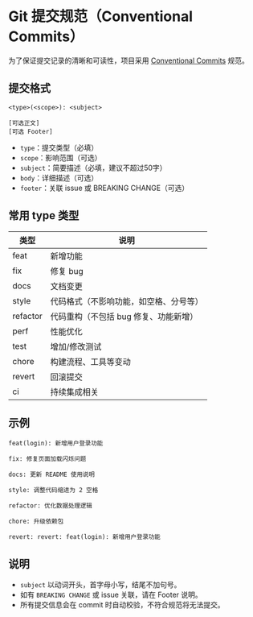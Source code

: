 # Git 提交规范（Conventional Commits）

为了保证提交记录的清晰和可读性，项目采用 [Conventional Commits](https://www.conventionalcommits.org/zh-hans/v1.0.0/) 规范。

## 提交格式

```
<type>(<scope>): <subject>

[可选正文]
[可选 Footer]
```

- `type`：提交类型（必填）
- `scope`：影响范围（可选）
- `subject`：简要描述（必填，建议不超过50字）
- `body`：详细描述（可选）
- `footer`：关联 issue 或 BREAKING CHANGE（可选）

## 常用 type 类型

| 类型     | 说明                                   |
| -------- | -------------------------------------- |
| feat     | 新增功能                               |
| fix      | 修复 bug                               |
| docs     | 文档变更                               |
| style    | 代码格式（不影响功能，如空格、分号等） |
| refactor | 代码重构（不包括 bug 修复、功能新增）  |
| perf     | 性能优化                               |
| test     | 增加/修改测试                          |
| chore    | 构建流程、工具等变动                   |
| revert   | 回滚提交                               |
| ci       | 持续集成相关                           |

## 示例

```
feat(login): 新增用户登录功能

fix: 修复页面加载闪烁问题

docs: 更新 README 使用说明

style: 调整代码缩进为 2 空格

refactor: 优化数据处理逻辑

chore: 升级依赖包

revert: revert: feat(login): 新增用户登录功能
```

## 说明

- `subject` 以动词开头，首字母小写，结尾不加句号。
- 如有 `BREAKING CHANGE` 或 issue 关联，请在 Footer 说明。
- 所有提交信息会在 commit 时自动校验，不符合规范将无法提交。
